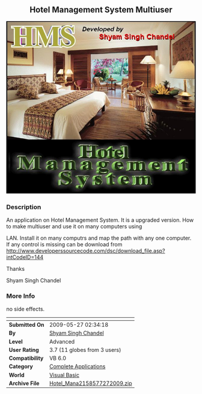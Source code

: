 ﻿<div align="center">

## Hotel Management System Multiuser

<img src="PIC20097271553586624.JPG">
</div>

### Description

An application on Hotel Management System. It is a upgraded version. How to make multiuser and use it on many computers using

LAN. Install it on many computrs and map the path with any one computer. If any control is missing can be download from http://www.developerssourcecode.com/dsc/download_file.asp?intCodeID=144

Thanks

Shyam Singh Chandel
 
### More Info
 
no side effects.


<span>             |<span>
---                |---
**Submitted On**   |2009-05-27 02:34:18
**By**             |[ Shyam Singh Chandel](https://github.com/Planet-Source-Code/PSCIndex/blob/master/ByAuthor/shyam-singh-chandel.md)
**Level**          |Advanced
**User Rating**    |3.7 (11 globes from 3 users)
**Compatibility**  |VB 6\.0
**Category**       |[Complete Applications](https://github.com/Planet-Source-Code/PSCIndex/blob/master/ByCategory/complete-applications__1-27.md)
**World**          |[Visual Basic](https://github.com/Planet-Source-Code/PSCIndex/blob/master/ByWorld/visual-basic.md)
**Archive File**   |[Hotel\_Mana2158577272009\.zip](https://github.com/Planet-Source-Code/shyam-singh-chandel-hotel-management-system-multiuser__1-72310/archive/master.zip)








